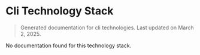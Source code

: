 # Cli Technology Stack

> Generated documentation for cli technologies. Last updated on March 2, 2025.

No documentation found for this technology stack.
